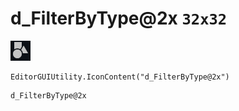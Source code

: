 # d_FilterByType@2x `32x32`
<img src="/img/d_FilterByType@2x.png" width=32 height=32>

``` CSharp
EditorGUIUtility.IconContent("d_FilterByType@2x")
```
```
d_FilterByType@2x
```
